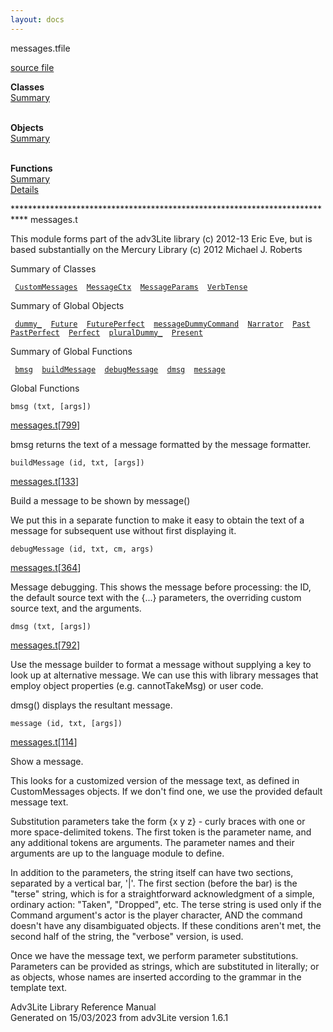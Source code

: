 ```yaml
---
layout: docs
---
```

<span class="title">messages.t</span><span class="type">file</span>

[source file](../source/messages.t.html)

**Classes**  
[Summary](#_ClassSummary_)  
 

**Objects**  
[Summary](#_ObjectSummary_)  
 

**Functions**  
[Summary](#_FunctionSummary_)  
[Details](#_Functions_)

<div class="fdesc">

\*\*\*\*\*\*\*\*\*\*\*\*\*\*\*\*\*\*\*\*\*\*\*\*\*\*\*\*\*\*\*\*\*\*\*\*\*\*\*\*\*\*\*\*\*\*\*\*\*\*\*\*\*\*\*\*\*\*\*\*\*\*\*\*\*\*\*\*\*\*\*\*\*\*\*
messages.t

This module forms part of the adv3Lite library (c) 2012-13 Eric Eve, but
is based substantially on the Mercury Library (c) 2012 Michael J.
Roberts

</div>

<span id="_ClassSummary_"></span>

<div class="mjhd">

<span class="hdln">Summary of Classes</span>  

</div>

` `[`CustomMessages`](../object/CustomMessages.html)`  `[`MessageCtx`](../object/MessageCtx.html)`  `[`MessageParams`](../object/MessageParams.html)`  `[`VerbTense`](../object/VerbTense.html)`  `
<span id="_ObjectSummary_"></span>

<div class="mjhd">

<span class="hdln">Summary of Global Objects</span>  

</div>

` `[`dummy_`](../object/dummy_.html)`  `[`Future`](../object/Future.html)`  `[`FuturePerfect`](../object/FuturePerfect.html)`  `[`messageDummyCommand`](../object/messageDummyCommand.html)`  `[`Narrator`](../object/Narrator.html)`  `[`Past`](../object/Past.html)`  `[`PastPerfect`](../object/PastPerfect.html)`  `[`Perfect`](../object/Perfect.html)`  `[`pluralDummy_`](../object/pluralDummy_.html)`  `[`Present`](../object/Present.html)`  `
<span id="FunctionSummary_"></span>

<div class="mjhd">

<span class="hdln">Summary of Global Functions</span>  

</div>

` `[`bmsg`](#bmsg)`  `[`buildMessage`](#buildMessage)`  `[`debugMessage`](#debugMessage)`  `[`dmsg`](#dmsg)`  `[`message`](#message)`  `

<span id="_Functions_"></span>

<div class="mjhd">

<span class="hdln">Global Functions</span>  

</div>

<span id="bmsg"></span>

`bmsg (txt, [args])`

[messages.t](../file/messages.t.html)\[[799](../source/messages.t.html#799)\]

<div class="desc">

bmsg returns the text of a message formatted by the message formatter.

</div>

<span id="buildMessage"></span>

`buildMessage (id, txt, [args])`

[messages.t](../file/messages.t.html)\[[133](../source/messages.t.html#133)\]

<div class="desc">

Build a message to be shown by message()

We put this in a separate function to make it easy to obtain the text of
a message for subsequent use without first displaying it.

</div>

<span id="debugMessage"></span>

`debugMessage (id, txt, cm, args)`

[messages.t](../file/messages.t.html)\[[364](../source/messages.t.html#364)\]

<div class="desc">

Message debugging. This shows the message before processing: the ID, the
default source text with the {...} parameters, the overriding custom
source text, and the arguments.

</div>

<span id="dmsg"></span>

`dmsg (txt, [args])`

[messages.t](../file/messages.t.html)\[[792](../source/messages.t.html#792)\]

<div class="desc">

Use the message builder to format a message without supplying a key to
look up at alternative message. We can use this with library messages
that employ object properties (e.g. cannotTakeMsg) or user code.

dmsg() displays the resultant message.

</div>

<span id="message"></span>

`message (id, txt, [args])`

[messages.t](../file/messages.t.html)\[[114](../source/messages.t.html#114)\]

<div class="desc">

Show a message.

This looks for a customized version of the message text, as defined in
CustomMessages objects. If we don't find one, we use the provided
default message text.

Substitution parameters take the form {x y z} - curly braces with one or
more space-delimited tokens. The first token is the parameter name, and
any additional tokens are arguments. The parameter names and their
arguments are up to the language module to define.

In addition to the parameters, the string itself can have two sections,
separated by a vertical bar, '\|'. The first section (before the bar) is
the "terse" string, which is for a straightforward acknowledgment of a
simple, ordinary action: "Taken", "Dropped", etc. The terse string is
used only if the Command argument's actor is the player character, AND
the command doesn't have any disambiguated objects. If these conditions
aren't met, the second half of the string, the "verbose" version, is
used.

Once we have the message text, we perform parameter substitutions.
Parameters can be provided as strings, which are substituted in
literally; or as objects, whose names are inserted according to the
grammar in the template text.

</div>

<div class="ftr">

Adv3Lite Library Reference Manual  
Generated on 15/03/2023 from adv3Lite version 1.6.1

</div>
